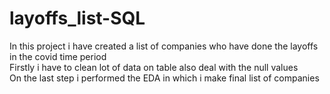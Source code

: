 # layoffs_list-SQL
In this project i have created a list of companies who have done the layoffs in the covid time period 
<br> Firstly i have to clean lot of data on table also deal with the null values 
<br> On the last step i performed the EDA in which i make final list of companies 
